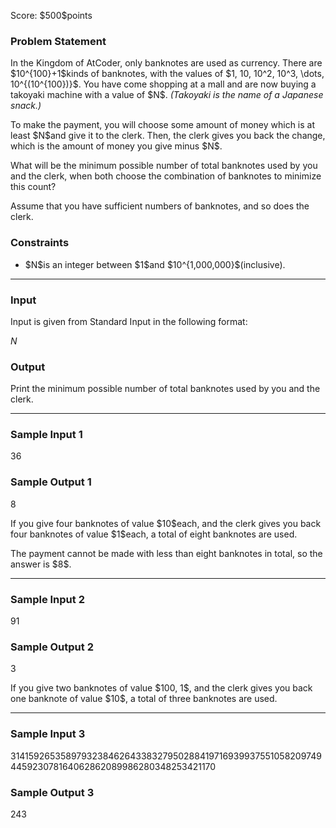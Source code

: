 
<div>

<span>

<span>

<p>
Score: $500$points
</p>

<div>

<section>

### **Problem Statement**

<p>
In the Kingdom of AtCoder, only banknotes are used as currency. There are $10^{100}+1$kinds of banknotes, with the values of $1, 10, 10^2, 10^3, \dots, 10^{(10^{100})}$. You have come shopping at a mall and are now buying a takoyaki machine with a value of $N$. 
<em>
(Takoyaki is the name of a Japanese snack.)
</em>

</p>

<p>
To make the payment, you will choose some amount of money which is at least $N$and give it to the clerk. Then, the clerk gives you back the change, which is the amount of money you give minus $N$.
</p>

<p>
What will be the minimum possible number of total banknotes used by you and the clerk, when both choose the combination of banknotes to minimize this count?
</p>

<p>
Assume that you have sufficient numbers of banknotes, and so does the clerk.
</p>

</section>

</div>

<div>

<section>

### **Constraints**

<ul>

<li>
$N$is an integer between $1$and $10^{1,000,000}$(inclusive).
</li>

</ul>

</section>

</div>

---

<div>

<div>

<section>

### **Input**

<p>
Input is given from Standard Input in the following format:
</p>

<div>

$N$
</div>

</section>

</div>

<div>

<section>

### **Output**

<p>
Print the minimum possible number of total banknotes used by you and the clerk.
</p>

</section>

</div>

</div>

---

<div>

<section>

### **Sample Input 1**

<div>

36

</div>

</section>

</div>

<div>

<section>

### **Sample Output 1**

<div>

8

</div>

<p>
If you give four banknotes of value $10$each, and the clerk gives you back four banknotes of value $1$each, a total of eight banknotes are used.
</p>

<p>
The payment cannot be made with less than eight banknotes in total, so the answer is $8$.
</p>

</section>

</div>

---

<div>

<section>

### **Sample Input 2**

<div>

91

</div>

</section>

</div>

<div>

<section>

### **Sample Output 2**

<div>

3

</div>

<p>
If you give two banknotes of value $100, 1$, and the clerk gives you back one banknote of value $10$, a total of three banknotes are used.
</p>

</section>

</div>

---

<div>

<section>

### **Sample Input 3**

<div>

314159265358979323846264338327950288419716939937551058209749445923078164062862089986280348253421170

</div>

</section>

</div>

<div>

<section>

### **Sample Output 3**

<div>

243

</div>

</section>

</div>

</span>

</span>

</div>
